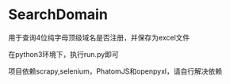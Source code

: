 # SearchDomain
用于查询4位纯字母顶级域名是否注册，并保存为excel文件

在python3环境下，执行run.py即可

项目依赖scrapy,selenium，PhatomJS和openpyxl，请自行解决依赖
